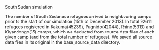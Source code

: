 South Sudan simulation.

The number of South Sudanese refugees arrived to neighbouring camps prior to the start of our simulation (15th of December 2013). In total 92611 refugees registered in Kakuma(45239), Pugnido(42044), Rhino(5313) and Kiyandongo(15) camps, which we deducted from source data files of each given camp (and from the total number of refugees). We saved all source data files in its original in the base_source_data directory.
